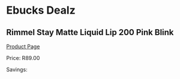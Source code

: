 
# Ebucks Dealz
## Rimmel Stay Matte Liquid Lip 200 Pink Blink
[Product Page](https://www.ebucks.com/web/shop/productSelected.do?prodId=985851318&catId=1158500262)

Price: R89.00

Savings: 


	